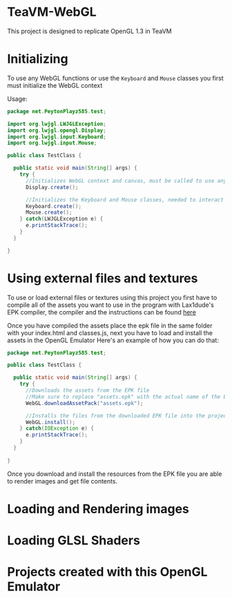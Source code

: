 # TeaVM-WebGL
This project is designed to replicate OpenGL 1.3 in TeaVM

# Initializing
To use any WebGL functions or use the `Keyboard` and `Mouse` classes you first must initialize the WebGL context

Usage:
```java
package net.PeytonPlayz585.test;

import org.lwjgl.LWJGLException;
import org.lwjgl.opengl.Display;
import org.lwjgl.input.Keyboard;
import org.lwjgl.input.Mouse;

public class TestClass {

  public static void main(String[] args) {
    try {
      //Initializes WebGL context and canvas, must be called to use any OpenGL/WebGL functions including the mouse and keyboard
      Display.create();

      //Initializes the Keyboard and Mouse classes, needed to interact with Keyboard and Mouse
      Keyboard.create();
      Mouse.create();
    } catch(LWJGLException e) {
      e.printStackTrace();
    }
  }

}
```

# Using external files and textures

To use or load external files or textures using this project you first have to compile all of the assets you want to use in the program with Lax1dude's EPK compiler, the compiler and the instructions can be found [here]()

Once you have compiled the assets place the epk file in the same folder with your index.html and classes.js, next you have to load and install the assets in the OpenGL Emulator
Here's an example of how you can do that:
```java
package net.PeytonPlayz585.test;

public class TestClass {

  public static void main(String[] args) {
    try {
      //Downloads the assets from the EPK file
      //Make sure to replace "assets.epk" with the actual name of the EPK file
      WebGL.downloadAssetPack("assets.epk");

      //Installs the files from the downloaded EPK file into the project
      WebGL.install();
    } catch(IOException e) {
      e.printStackTrace();
    }
  }
  
}
```
Once you download and install the resources from the EPK file you are able to render images and get file contents.

# Loading and Rendering images

# Loading GLSL Shaders

# Projects created with this OpenGL Emulator
